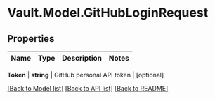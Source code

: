 # Vault.Model.GitHubLoginRequest

## Properties

Name | Type | Description | Notes
------------ | ------------- | ------------- | -------------

**Token** | **string** | GitHub personal API token | [optional] 

[[Back to Model list]](../README.md#documentation-for-models) [[Back to API list]](../README.md#documentation-for-api-endpoints) [[Back to README]](../README.md)

